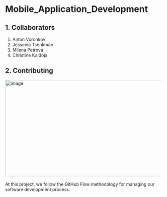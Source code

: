 # Mobile_Application_Development

## 1. Collaborators
1. Anton Voronkov
2. Jessenia Tsenkman
3. Milena Petrova
4. Christine Kaldoja

## 2. Contributing

<img width="1000" height="310" alt="image" src="https://github.com/user-attachments/assets/48528008-cdf0-4077-8c5b-f1347ef8aed3"/><br><br>
At this project, we follow the GitHub Flow methodology for managing our software development process.
